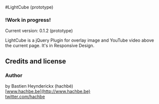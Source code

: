#LightCube (prototype)

### !Work in progress!

Current version:  0.1.2 (prototype)

LightCube is a jQuery Plugin for overlay image and YouTube video above the current page.
It's in Responsive Design.


## Credits and license

### Author
by Bastien Heynderickx (hachbé)  
[www.hachbe.be](http://www.hachbe.be)  
[twitter.com/hachbe](http://twitter.com/hachbe)
